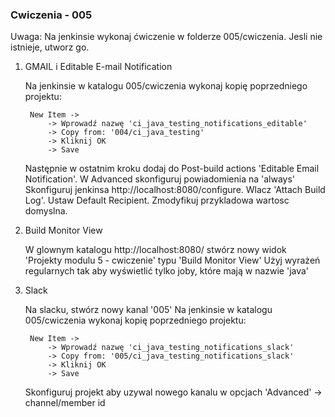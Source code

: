 ### Cwiczenia - 005

Uwaga: Na jenkinsie wykonaj ćwiczenie  w folderze 005/cwiczenia. Jesli nie istnieje, utworz go.

1. GMAIL i Editable E-mail Notification

    Na jenkinsie w katalogu 005/cwiczenia wykonaj kopię poprzedniego projektu:
        
        New Item ->
            -> Wprowadź nazwę 'ci_java_testing_notifications_editable'
            -> Copy from: '004/ci_java_testing'
            -> Kliknij OK
            -> Save
    
    Następnie w ostatnim kroku dodaj do Post-build actions 'Editable Email Notification'.
    W Advanced skonfiguruj powiadomienia na 'always' 
    Skonfiguruj jenkinsa http://localhost:8080/configure. Wlacz 'Attach Build Log'. Ustaw Default Recipient.
    Zmodyfikuj przykladowa wartosc domyslna.
    
    
2. Build Monitor View

    W glownym katalogu http://localhost:8080/ stwórz nowy widok 'Projekty modulu 5 - cwiczenie' typu  'Build Monitor View'
    Użyj wyrażeń regularnych tak aby wyświetlić tylko joby, które mają w nazwie 'java'
    
3. Slack

    Na slacku, stwórz nowy kanal '005'
    Na jenkinsie w katalogu 005/cwiczenia wykonaj kopię poprzedniego projektu:
        
        New Item ->
            -> Wprowadź nazwę 'ci_java_testing_notifications_slack'
            -> Copy from: '005/ci_java_testing_notifications_slack'
            -> Kliknij OK
            -> Save
            
     Skonfiguruj projekt aby uzywal nowego kanalu w opcjach 'Advanced' -> channel/member id
    
    
    
    
    
